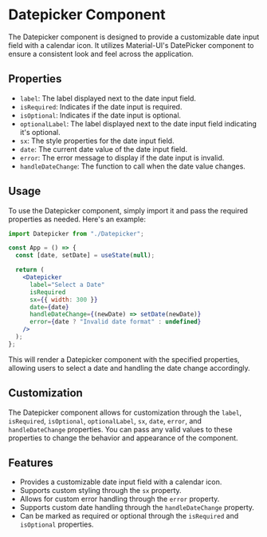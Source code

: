 # Datepicker Component

The Datepicker component is designed to provide a customizable date input field with a calendar icon. It utilizes Material-UI's DatePicker component to ensure a consistent look and feel across the application.

## Properties

- `label`: The label displayed next to the date input field.
- `isRequired`: Indicates if the date input is required.
- `isOptional`: Indicates if the date input is optional.
- `optionalLabel`: The label displayed next to the date input field indicating it's optional.
- `sx`: The style properties for the date input field.
- `date`: The current date value of the date input field.
- `error`: The error message to display if the date input is invalid.
- `handleDateChange`: The function to call when the date value changes.

## Usage

To use the Datepicker component, simply import it and pass the required properties as needed. Here's an example:

```jsx
import Datepicker from "./Datepicker";

const App = () => {
  const [date, setDate] = useState(null);

  return (
    <Datepicker
      label="Select a Date"
      isRequired
      sx={{ width: 300 }}
      date={date}
      handleDateChange={(newDate) => setDate(newDate)}
      error={date ? "Invalid date format" : undefined}
    />
  );
};
```

This will render a Datepicker component with the specified properties, allowing users to select a date and handling the date change accordingly.

## Customization

The Datepicker component allows for customization through the `label`, `isRequired`, `isOptional`, `optionalLabel`, `sx`, `date`, `error`, and `handleDateChange` properties. You can pass any valid values to these properties to change the behavior and appearance of the component.

## Features

- Provides a customizable date input field with a calendar icon.
- Supports custom styling through the `sx` property.
- Allows for custom error handling through the `error` property.
- Supports custom date handling through the `handleDateChange` property.
- Can be marked as required or optional through the `isRequired` and `isOptional` properties.

